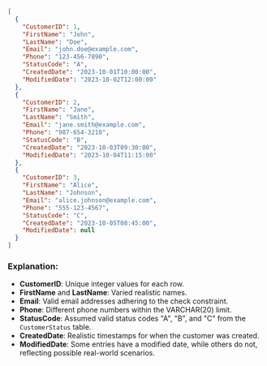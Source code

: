 ```json
[
  {
    "CustomerID": 1,
    "FirstName": "John",
    "LastName": "Doe",
    "Email": "john.doe@example.com",
    "Phone": "123-456-7890",
    "StatusCode": "A",
    "CreatedDate": "2023-10-01T10:00:00",
    "ModifiedDate": "2023-10-02T12:00:00"
  },
  {
    "CustomerID": 2,
    "FirstName": "Jane",
    "LastName": "Smith",
    "Email": "jane.smith@example.com",
    "Phone": "987-654-3210",
    "StatusCode": "B",
    "CreatedDate": "2023-10-03T09:30:00",
    "ModifiedDate": "2023-10-04T11:15:00"
  },
  {
    "CustomerID": 3,
    "FirstName": "Alice",
    "LastName": "Johnson",
    "Email": "alice.johnson@example.com",
    "Phone": "555-123-4567",
    "StatusCode": "C",
    "CreatedDate": "2023-10-05T08:45:00",
    "ModifiedDate": null
  }
]
```

### Explanation:
- **CustomerID**: Unique integer values for each row.
- **FirstName** and **LastName**: Varied realistic names.
- **Email**: Valid email addresses adhering to the check constraint.
- **Phone**: Different phone numbers within the VARCHAR(20) limit.
- **StatusCode**: Assumed valid status codes "A", "B", and "C" from the `CustomerStatus` table.
- **CreatedDate**: Realistic timestamps for when the customer was created.
- **ModifiedDate**: Some entries have a modified date, while others do not, reflecting possible real-world scenarios.